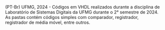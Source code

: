 (PT-Br) UFMG, 2024 - Códigos em VHDL realizados durante a disciplina de Laboratório de Sistemas Digitais da UFMG durante o 2° semestre de 2024. 
As pastas contém códigos simples com comparador, registrador, registrador de média móvel, entre outros.
